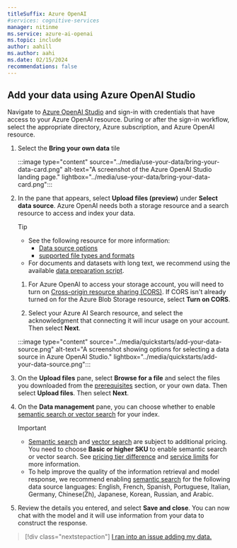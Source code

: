 ```yaml
---
titleSuffix: Azure OpenAI
#services: cognitive-services
manager: nitinme
ms.service: azure-ai-openai
ms.topic: include
author: aahill
ms.author: aahi
ms.date: 02/15/2024
recommendations: false
---
```


## Add your data using Azure OpenAI Studio

Navigate to [Azure OpenAI Studio](https://oai.azure.com/) and sign-in with credentials that have access to your Azure OpenAI resource. During or after the sign-in workflow, select the appropriate directory, Azure subscription, and Azure OpenAI resource.

1. Select the **Bring your own data** tile

    :::image type="content" source="../media/use-your-data/bring-your-data-card.png" alt-text="A screenshot of the Azure OpenAI Studio landing page." lightbox="../media/use-your-data/bring-your-data-card.png":::

1. In the pane that appears, select **Upload files (preview)** under **Select data source**. Azure OpenAI needs both a storage resource and a search resource to access and index your data. 

    > [!TIP]
    > * See the following resource for more information:
    >    * [Data source options](../concepts/use-your-data.md#supported-data-sources)
    >    * [supported file types and formats](../concepts/use-your-data.md#data-formats-and-file-types)
    > *  For documents and datasets with long text, we recommend using the available [data preparation script](https://go.microsoft.com/fwlink/?linkid=2244395). 

    1. For Azure OpenAI to access your storage account, you will need to turn on [Cross-origin resource sharing (CORS)](https://go.microsoft.com/fwlink/?linkid=2237228). If CORS isn't already turned on for the Azure Blob Storage resource, select **Turn on CORS**. 

    1. Select your Azure AI Search resource, and select the acknowledgment that connecting it will incur usage on your account. Then select **Next**.

    :::image type="content" source="../media/quickstarts/add-your-data-source.png" alt-text="A screenshot showing options for selecting a data source in Azure OpenAI Studio." lightbox="../media/quickstarts/add-your-data-source.png":::


1. On the **Upload files** pane, select **Browse for a file** and select the files you downloaded from the [prerequisites](#prerequisites) section, or your own data. Then select **Upload files**. Then select **Next**.

1. On the **Data management** pane, you can choose whether to enable [semantic search or vector search](../concepts/use-your-data.md#search-types) for your index.
    
    > [!IMPORTANT]
    > * [Semantic search](/azure/search/semantic-search-overview#availability-and-pricing) and [vector search](https://azure.microsoft.com/pricing/details/cognitive-services/openai-service/) are subject to additional pricing. You need to choose **Basic or higher SKU** to enable semantic search or vector search. See [pricing tier difference](/azure/search/search-sku-tier) and [service limits](/azure/search/search-limits-quotas-capacity) for more information.
    > * To help improve the quality of the information retrieval and model response, we recommend enabling [semantic search](/azure/search/semantic-search-overview) for the following data source languages: English, French, Spanish, Portuguese, Italian, Germany, Chinese(Zh), Japanese, Korean, Russian, and Arabic.
    
1. Review the details you entered, and select **Save and close**. You can now chat with the model and it will use information from your data to construct the response.

> [!div class="nextstepaction"]
> [I ran into an issue adding my data.](https://microsoft.qualtrics.com/jfe/form/SV_0Cl5zkG3CnDjq6O?PLanguage=STUDIO&Pillar=AOAI&Product=ownData&Page=quickstart&Section=Adding-data)

